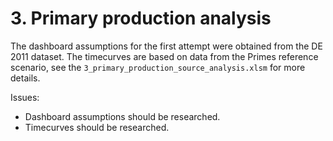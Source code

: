 # 3. Primary production analysis

The dashboard assumptions for the first attempt were obtained from the DE 2011 dataset. The timecurves are based on data from the Primes reference scenario, see the `3_primary_production_source_analysis.xlsm` for more details.


Issues:

- Dashboard assumptions should be researched.
- Timecurves should be researched.